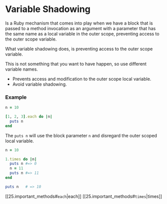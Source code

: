 # Variable Shadowing

Is a Ruby mechanism that comes into play when we have a block that is passed to a method invocation as an argument with a parameter that has the same name as a local variable in the outer scope, preventing access to the outer scope variable.

What variable shadowing does, is preventing access to the outer scope variable.

This is not something that you want to have happen, so use different variable names.

* Prevents access and modification to the outer scope local variable.
* Avoid variable shadowing.

### Example

```ruby
n = 10

[1, 2, 3].each do |n|
  puts n
end
```

The `puts n` will use the block parameter `n` and disregard the outer scoped local variable.

```ruby
n = 10

1.times do |n|
  puts n #=> 0
  n = 11
  puts n #=> 11
end

puts n   # => 10
```

[[25.important_methods#`each`|each]]
[[25.important_methods#`times`|times]]
